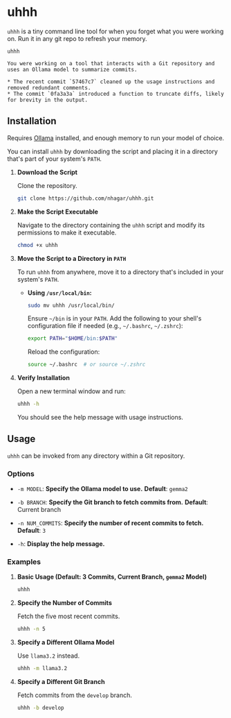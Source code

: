 # uhhh

`uhhh` is a tiny command line tool for when you forget what you were working on. Run it in any git repo to refresh your memory.


```
uhhh
```

```
You were working on a tool that interacts with a Git repository and uses an Ollama model to summarize commits.

* The recent commit `57467c7` cleaned up the usage instructions and removed redundant comments.
* The commit `0fa3a3a` introduced a function to truncate diffs, likely for brevity in the output.
```

## Installation

Requires [Ollama](https://ollama.com/) installed, and enough memory to run your model of choice.

You can install `uhhh` by downloading the script and placing it in a directory that's part of your system's `PATH`.


1. **Download the Script**

   Clone the repository.

   ```bash
   git clone https://github.com/nhagar/uhhh.git
   ```

2. **Make the Script Executable**

   Navigate to the directory containing the `uhhh` script and modify its permissions to make it executable.

   ```bash
   chmod +x uhhh
   ```

3. **Move the Script to a Directory in `PATH`**

   To run `uhhh` from anywhere, move it to a directory that's included in your system's `PATH`.

   - **Using `/usr/local/bin`:**

     ```bash
     sudo mv uhhh /usr/local/bin/
     ```

     Ensure `~/bin` is in your `PATH`. Add the following to your shell's configuration file if needed (e.g., `~/.bashrc`, `~/.zshrc`):

     ```bash
     export PATH="$HOME/bin:$PATH"
     ```

     Reload the configuration:

     ```bash
     source ~/.bashrc  # or source ~/.zshrc
     ```

4. **Verify Installation**

   Open a new terminal window and run:

   ```bash
   uhhh -h
   ```

   You should see the help message with usage instructions.


## Usage

`uhhh` can be invoked from any directory within a Git repository.

### Options

- `-m MODEL`: **Specify the Ollama model to use.**
  **Default**: `gemma2`

- `-b BRANCH`: **Specify the Git branch to fetch commits from.**
  **Default**: Current branch

- `-n NUM_COMMITS`: **Specify the number of recent commits to fetch.**
  **Default**: `3`

- `-h`: **Display the help message.**

### Examples

1. **Basic Usage (Default: 3 Commits, Current Branch, `gemma2` Model)**

   ```bash
   uhhh
   ```

2. **Specify the Number of Commits**

   Fetch the five most recent commits.

   ```bash
   uhhh -n 5
   ```

3. **Specify a Different Ollama Model**

   Use `llama3.2` instead.

   ```bash
   uhhh -m llama3.2
   ```

4. **Specify a Different Git Branch**

   Fetch commits from the `develop` branch.

   ```bash
   uhhh -b develop
   ```
